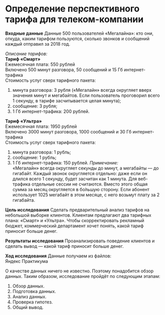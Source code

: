 
# Определение перспективного тарифа для телеком-компании

**Входные данные** Данные 500 пользователей «Мегалайна»: кто они, откуда, каким тарифом пользуются, сколько звонков и сообщений каждый отправил за 2018 год.  


*Описание тарифов:*  
**Тариф «Смарт»**  
Ежемесячная плата: 550 рублей  
Включено 500 минут разговора, 50 сообщений и 15 Гб интернет-трафика  
Стоимость услуг сверх тарифного пакета:  
1. минута разговора: 3 рубля («Мегалайн» всегда округляет вверх значения минут и мегабайтов. Если пользователь проговорил всего 1 секунду, в тарифе засчитывается целая минута);  
2. сообщение: 3 рубля;
3. 1 Гб интернет-трафика: 200 рублей.  

**Тариф «Ультра»**  
Ежемесячная плата: 1950 рублей  
Включено 3000 минут разговора, 1000 сообщений и 30 Гб интернет-трафика  
Стоимость услуг сверх тарифного пакета:  
1. минута разговора: 1 рубль;  
2. сообщение: 1 рубль;  
3. 1 Гб интернет-трафика: 150 рублей.
*Примечание:*  
«Мегалайн» всегда округляет секунды до минут, а мегабайты — до гигабайт. Каждый звонок округляется отдельно: даже если он длился всего 1 секунду, будет засчитан как 1 минута.
Для веб-трафика отдельные сессии не считаются. Вместо этого общая сумма за месяц округляется в бо́льшую сторону. Если абонент использует 1025 мегабайт в этом месяце, с него возьмут плату за 2 гигабайта.


**Цель исследования** Сделать предварительный анализ тарифов на небольшой выборке клиентов. Клиентам предлагают два тарифных плана: «Смарт» и «Ультра». Чтобы скорректировать рекламный бюджет, коммерческий департамент хочет понять, какой тариф приносит больше денег.


**Результаты исследования**  Проанализировать поведение клиентов и сделать вывод — какой тариф приносит больше денег.


**Ход исследования**
Данные получаем из файлов:  
Яндекс Практикума  

О качестве данных ничего не известно. Поэтому понадобится обзор данных. 
Таким образом, исследование пройдёт по следующим этапам:  
1. Обзор данных.
2. Подготовка данных.
3. Анализ данных.
4. Проверка гипотез.
5. Общий вывод.
